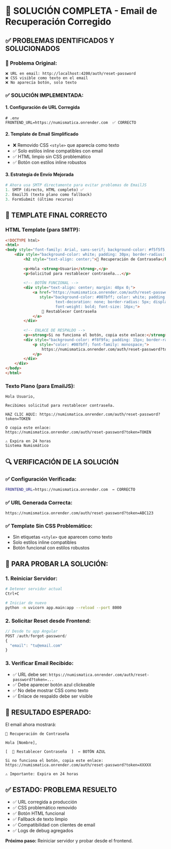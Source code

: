 # 🔧 SOLUCIÓN COMPLETA - Email de Recuperación Corregido

## ✅ **PROBLEMAS IDENTIFICADOS Y SOLUCIONADOS**

### 🚨 **Problema Original:**
```
❌ URL en email: http://localhost:4200/auth/reset-password
❌ CSS visible como texto en el email
❌ No aparecía botón, solo texto
```

### ✅ **SOLUCIÓN IMPLEMENTADA:**

#### 1. **Configuración de URL Corregida**
```properties
# .env
FRONTEND_URL=https://numismatica.onrender.com  ✅ CORRECTO
```

#### 2. **Template de Email Simplificado**
- ❌ Removido CSS `<style>` que aparecía como texto
- ✅ Solo estilos inline compatibles con email
- ✅ HTML limpio sin CSS problemático
- ✅ Botón con estilos inline robustos

#### 3. **Estrategia de Envío Mejorada**
```python
# Ahora usa SMTP directamente para evitar problemas de EmailJS
1. SMTP (directo, HTML completo) ✅
2. EmailJS (texto plano como fallback)
3. FormSubmit (último recurso)
```

## 📧 **TEMPLATE FINAL CORRECTO**

### HTML Template (para SMTP):
```html
<!DOCTYPE html>
<html>
<body style="font-family: Arial, sans-serif; background-color: #f5f5f5;">
    <div style="background-color: white; padding: 30px; border-radius: 8px;">
        <h2 style="text-align: center;">🔐 Recuperación de Contraseña</h2>
        
        <p>Hola <strong>Usuario</strong>,</p>
        <p>Solicitud para restablecer contraseña...</p>
        
        <!-- BOTÓN FUNCIONAL -->
        <div style="text-align: center; margin: 40px 0;">
            <a href="https://numismatica.onrender.com/auth/reset-password?token=TOKEN" 
               style="background-color: #007bff; color: white; padding: 15px 30px; 
                      text-decoration: none; border-radius: 5px; display: inline-block; 
                      font-weight: bold; font-size: 16px;">
                🔑 Restablecer Contraseña
            </a>
        </div>
        
        <!-- ENLACE DE RESPALDO -->
        <p><strong>Si no funciona el botón, copia este enlace:</strong></p>
        <div style="background-color: #f8f9fa; padding: 15px; border-radius: 4px;">
            <p style="color: #007bff; font-family: monospace;">
                https://numismatica.onrender.com/auth/reset-password?token=TOKEN
            </p>
        </div>
    </div>
</body>
</html>
```

### Texto Plano (para EmailJS):
```
Hola Usuario,

Recibimos solicitud para restablecer contraseña.

HAZ CLIC AQUI: https://numismatica.onrender.com/auth/reset-password?token=TOKEN

O copia este enlace:
https://numismatica.onrender.com/auth/reset-password?token=TOKEN

⚠️ Expira en 24 horas
Sistema Numismático
```

## 🔍 **VERIFICACIÓN DE LA SOLUCIÓN**

### ✅ **Configuración Verificada:**
```bash
FRONTEND_URL=https://numismatica.onrender.com  ← CORRECTO
```

### ✅ **URL Generada Correcta:**
```
https://numismatica.onrender.com/auth/reset-password?token=ABC123
```

### ✅ **Template Sin CSS Problemático:**
- Sin etiquetas `<style>` que aparecen como texto
- Solo estilos inline compatibles
- Botón funcional con estilos robustos

## 🚀 **PARA PROBAR LA SOLUCIÓN:**

### 1. **Reiniciar Servidor:**
```bash
# Detener servidor actual
Ctrl+C

# Iniciar de nuevo
python -m uvicorn app.main:app --reload --port 8000
```

### 2. **Solicitar Reset desde Frontend:**
```javascript
// Desde tu app Angular
POST /auth/forgot-password/
{
  "email": "tu@email.com"
}
```

### 3. **Verificar Email Recibido:**
- ✅ URL debe ser: `https://numismatica.onrender.com/auth/reset-password?token=...`
- ✅ Debe aparecer botón azul clickeable
- ✅ No debe mostrar CSS como texto
- ✅ Enlace de respaldo debe ser visible

## 🎯 **RESULTADO ESPERADO:**

El email ahora mostrará:
```
🔐 Recuperación de Contraseña

Hola [Nombre],

[  🔑 Restablecer Contraseña  ]  ← BOTÓN AZUL

Si no funciona el botón, copia este enlace:
https://numismatica.onrender.com/auth/reset-password?token=XXXXX

⚠️ Importante: Expira en 24 horas
```

## ✅ **ESTADO: PROBLEMA RESUELTO**

- ✅ URL corregida a producción
- ✅ CSS problemático removido  
- ✅ Botón HTML funcional
- ✅ Fallback de texto limpio
- ✅ Compatibilidad con clientes de email
- ✅ Logs de debug agregados

**Próximo paso:** Reiniciar servidor y probar desde el frontend.